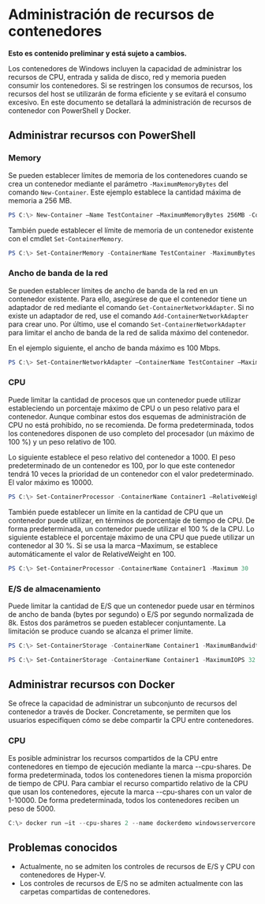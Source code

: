 # Administración de recursos de contenedores

**Esto es contenido preliminar y está sujeto a cambios.**

Los contenedores de Windows incluyen la capacidad de administrar los recursos de CPU, entrada y salida de disco, red y memoria pueden consumir los contenedores. Si se restringen los consumos de recursos, los recursos del host se utilizarán de forma eficiente y se evitará el consumo excesivo. En este documento se detallará la administración de recursos de contenedor con PowerShell y Docker.

## Administrar recursos con PowerShell

### Memory

Se pueden establecer límites de memoria de los contenedores cuando se crea un contenedor mediante el parámetro `-MaximumMemoryBytes` del comando `New-Container`. Este ejemplo establece la cantidad máxima de memoria a 256 MB.

```powershell
PS C:\> New-Container –Name TestContainer –MaximumMemoryBytes 256MB -ContainerimageName WindowsServerCore
```
También puede establecer el límite de memoria de un contenedor existente con el cmdlet `Set-ContainerMemory`.

```powershell
PS C:\> Set-ContainerMemory -ContainerName TestContainer -MaximumBytes 500mb
```

### Ancho de banda de la red

Se pueden establecer límites de ancho de banda de la red en un contenedor existente. Para ello, asegúrese de que el contenedor tiene un adaptador de red mediante el comando `Get-ContainerNetworkAdapter`. Si no existe un adaptador de red, use el comando `Add-ContainerNetworkAdapter` para crear uno. Por último, use el comando `Set-ContainerNetworkAdapter` para limitar el ancho de banda de la red de salida máximo del contenedor.

En el ejemplo siguiente, el ancho de banda máximo es 100 Mbps.

```powershell
PS C:\> Set-ContainerNetworkAdapter –ContainerName TestContainer –MaximumBandwidth 100000000
```

### CPU

Puede limitar la cantidad de procesos que un contenedor puede utilizar estableciendo un porcentaje máximo de CPU o un peso relativo para el contenedor. Aunque combinar estos dos esquemas de administración de CPU no está prohibido, no se recomienda. De forma predeterminada, todos los contenedores disponen de uso completo del procesador (un máximo de 100 %) y un peso relativo de 100.

Lo siguiente establece el peso relativo del contenedor a 1000. El peso predeterminado de un contenedor es 100, por lo que este contenedor tendrá 10 veces la prioridad de un contenedor con el valor predeterminado. El valor máximo es 10000.

```powershell
PS C:\> Set-ContainerProcessor -ContainerName Container1 –RelativeWeight 10000.
```

También puede establecer un límite en la cantidad de CPU que un contenedor puede utilizar, en términos de porcentaje de tiempo de CPU. De forma predeterminada, un contenedor puede utilizar el 100 % de la CPU. Lo siguiente establece el porcentaje máximo de una CPU que puede utilizar un contenedor al 30 %. Si se usa la marca –Maximum, se establece automáticamente el valor de RelativeWeight en 100.

```powershell
PS C:\> Set-ContainerProcessor -ContainerName Container1 -Maximum 30
```

### E/S de almacenamiento

Puede limitar la cantidad de E/S que un contenedor puede usar en términos de ancho de banda (bytes por segundo) o E/S por segundo normalizada de 8k. Estos dos parámetros se pueden establecer conjuntamente. La limitación se produce cuando se alcanza el primer límite.

```powershell
PS C:\> Set-ContainerStorage -ContainerName Container1 -MaximumBandwidth 1000000
```
```powershell
PS C:\> Set-ContainerStorage -ContainerName Container1 -MaximumIOPS 32
```

## Administrar recursos con Docker

Se ofrece la capacidad de administrar un subconjunto de recursos del contenedor a través de Docker. Concretamente, se permiten que los usuarios especifiquen cómo se debe compartir la CPU entre contenedores.

### CPU

Es posible administrar los recursos compartidos de la CPU entre contenedores en tiempo de ejecución mediante la marca --cpu-shares. De forma predeterminada, todos los contenedores tienen la misma proporción de tiempo de CPU. Para cambiar el recurso compartido relativo de la CPU que usan los contenedores, ejecute la marca --cpu-shares con un valor de 1-10000. De forma predeterminada, todos los contenedores reciben un peso de 5000.

```powershell 
C:\> docker run –it --cpu-shares 2 --name dockerdemo windowsservercore cmd
```

## Problemas conocidos

- Actualmente, no se admiten los controles de recursos de E/S y CPU con contenedores de Hyper-V.
- Los controles de recursos de E/S no se admiten actualmente con las carpetas compartidas de contenedores.





